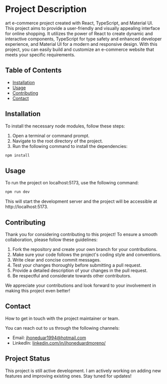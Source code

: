 # Project Description

art e-commerce project created with React, TypeScript, and Material UI. This project aims to provide a user-friendly and visually appealing interface for online shopping. It utilizes the power of React to create dynamic and interactive components, TypeScript for type safety and enhanced developer experience, and Material UI for a modern and responsive design. With this project, you can easily build and customize an e-commerce website that meets your specific requirements.

## Table of Contents

- [Installation](#installation)
- [Usage](#usage)
- [Contributing](#contributing)
- [Contact](#contact)

## Installation

To install the necessary node modules, follow these steps:

1. Open a terminal or command prompt.
2. Navigate to the root directory of the project.
3. Run the following command to install the dependencies:

```bash
npm install
```

## Usage

To run the project on localhost:5173, use the following command:

```bash
npm run dev
```

This will start the development server and the project will be accessible at http://localhost:5173.

## Contributing

Thank you for considering contributing to this project! To ensure a smooth collaboration, please follow these guidelines:

1. Fork the repository and create your own branch for your contributions.
2. Make sure your code follows the project's coding style and conventions.
3. Write clear and concise commit messages.
4. Test your changes thoroughly before submitting a pull request.
5. Provide a detailed description of your changes in the pull request.
6. Be respectful and considerate towards other contributors.

We appreciate your contributions and look forward to your involvement in making this project even better!

## Contact

How to get in touch with the project maintainer or team.

You can reach out to us through the following channels:

- Email: [jhoneduar1994@hotmail.com](mailto:jhoneduar1994@hotmail.com)
- LinkedIn: [linkedin.com/in/jhoneduardmoreno/](https://www.linkedin.com/in/jhoneduardmoreno/)

## Project Status

This project is still active development. I am actively working on adding new features and improving existing ones. Stay tuned for updates!
